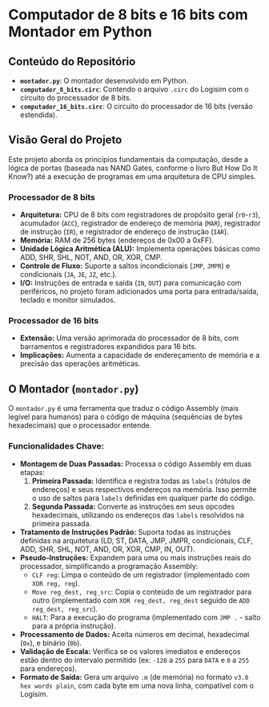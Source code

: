 # Computador de 8 bits e 16 bits com Montador em Python

## Conteúdo do Repositório

* **`montador.py`**: O montador desenvolvido em Python.
* **`computador_8_bits.circ`**: Contendo o arquivo `.circ` do Logisim com o circuito do processador de 8 bits.
* **`computador_16_bits.circ`**: O circuito do processador de 16 bits (versão estendida).
  
## Visão Geral do Projeto

Este projeto aborda os princípios fundamentais da computação, desde a lógica de portas (baseada nas NAND Gates, conforme o livro But How Do It Know?) até a execução de programas em uma arquitetura de CPU simples.

### Processador de 8 bits

* **Arquitetura:** CPU de 8 bits com registradores de propósito geral (`r0`-`r3`), acumulador (`ACC`), registrador de endereço de memória (`MAR`), registrador de instrução (`IR`), e registrador de endereço de instrução (`IAR`).
* **Memória:** RAM de 256 bytes (endereços de 0x00 a 0xFF).
* **Unidade Lógica Aritmética (ALU):** Implementa operações básicas como ADD, SHR, SHL, NOT, AND, OR, XOR, CMP.
* **Controle de Fluxo:** Suporte a saltos incondicionais (`JMP`, `JMPR`) e condicionais (`JA`, `JE`, `JZ`, etc.).
* **I/O:** Instruções de entrada e saída (`IN`, `OUT`) para comunicação com periféricos, no projeto foram adicionados uma porta para entrada/saída, teclado e monitor simulados.

### Processador de 16 bits

* **Extensão:** Uma versão aprimorada do processador de 8 bits, com barramentos e registradores expandidos para 16 bits.
* **Implicações:** Aumenta a capacidade de endereçamento de memória e a precisão das operações aritméticas. 

## O Montador (`montador.py`)

O `montador.py` é uma ferramenta que traduz o código Assembly (mais legível para humanos) para o código de máquina (sequências de bytes hexadecimais) que o processador entende.

### Funcionalidades Chave:

* **Montagem de Duas Passadas:** Processa o código Assembly em duas etapas:
    1.  **Primeira Passada:** Identifica e registra todas as `labels` (rótulos de endereços) e seus respectivos endereços na memória. Isso permite o uso de saltos para `labels` definidas em qualquer parte do código.
    2.  **Segunda Passada:** Converte as instruções em seus opcodes hexadecimais, utilizando os endereços das `labels` resolvidos na primeira passada.
* **Tratamento de Instruções Padrão:** Suporta todas as instruções definidas na arquitetura (LD, ST, DATA, JMP, JMPR, condicionais, CLF, ADD, SHR, SHL, NOT, AND, OR, XOR, CMP, IN, OUT).
* **Pseudo-Instruções:** Expandem para uma ou mais instruções reais do processador, simplificando a programação Assembly:
    * `CLF reg`: Limpa o conteúdo de um registrador (implementado com `XOR reg, reg`).
    * `Move reg_dest, reg_src`: Copia o conteúdo de um registrador para outro (implementado com `XOR reg_dest, reg_dest` seguido de `ADD reg_dest, reg_src`).
    * `HALT`: Para a execução do programa (implementado com `JMP .` - salto para a própria instrução).
* **Processamento de Dados:** Aceita números em decimal, hexadecimal (`0x`), e binário (`0b`).
* **Validação de Escala:** Verifica se os valores imediatos e endereços estão dentro do intervalo permitido (ex: `-128` a `255` para `DATA` e `0` a `255` para endereços).
* **Formato de Saída:** Gera um arquivo `.m` (de memória) no formato `v3.0 hex words plain`, com cada byte em uma nova linha, compatível com o Logisim.

